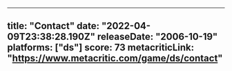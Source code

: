 
---
title: "Contact"
date: "2022-04-09T23:38:28.190Z"
releaseDate: "2006-10-19"
platforms: ["ds"]
score: 73
metacriticLink: "https://www.metacritic.com/game/ds/contact"
---
